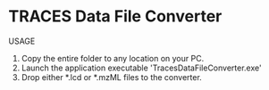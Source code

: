 # TRACES Data File Converter

USAGE
1. Copy the entire folder to any location on your PC.
2. Launch the application executable 'TracesDataFileConverter.exe'
3. Drop either *.lcd or *.mzML files to the converter.
